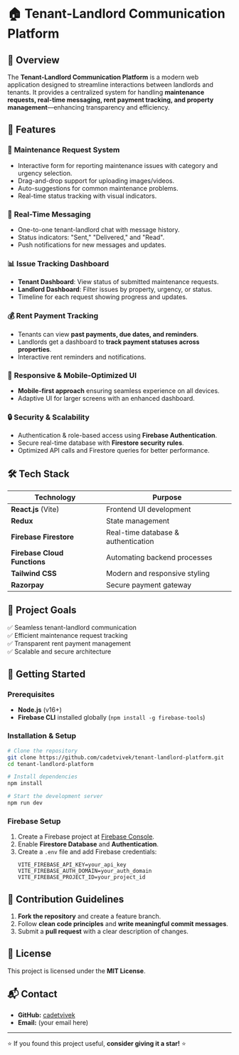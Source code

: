 # 🏠 Tenant-Landlord Communication Platform

## 📌 Overview
The **Tenant-Landlord Communication Platform** is a modern web application designed to streamline interactions between landlords and tenants. It provides a centralized system for handling **maintenance requests, real-time messaging, rent payment tracking, and property management**—enhancing transparency and efficiency.

## 🚀 Features

### 🔧 **Maintenance Request System**
- Interactive form for reporting maintenance issues with category and urgency selection.
- Drag-and-drop support for uploading images/videos.
- Auto-suggestions for common maintenance problems.
- Real-time status tracking with visual indicators.

### 💬 **Real-Time Messaging**
- One-to-one tenant-landlord chat with message history.
- Status indicators: "Sent," "Delivered," and "Read".
- Push notifications for new messages and updates.

### 📊 **Issue Tracking Dashboard**
- **Tenant Dashboard**: View status of submitted maintenance requests.
- **Landlord Dashboard**: Filter issues by property, urgency, or status.
- Timeline for each request showing progress and updates.

### 💰 **Rent Payment Tracking**
- Tenants can view **past payments, due dates, and reminders**.
- Landlords get a dashboard to **track payment statuses across properties**.
- Interactive rent reminders and notifications.

### 📱 **Responsive & Mobile-Optimized UI**
- **Mobile-first approach** ensuring seamless experience on all devices.
- Adaptive UI for larger screens with an enhanced dashboard.

### 🔒 **Security & Scalability**
- Authentication & role-based access using **Firebase Authentication**.
- Secure real-time database with **Firestore security rules**.
- Optimized API calls and Firestore queries for better performance.

## 🛠️ Tech Stack

| Technology | Purpose |
|------------|---------|
| **React.js** (Vite) | Frontend UI development |
| **Redux** | State management |
| **Firebase Firestore** | Real-time database & authentication |
| **Firebase Cloud Functions** | Automating backend processes |
| **Tailwind CSS** | Modern and responsive styling |
| **Razorpay** | Secure payment gateway |

## 🎯 Project Goals
✅ Seamless tenant-landlord communication  
✅ Efficient maintenance request tracking  
✅ Transparent rent payment management  
✅ Scalable and secure architecture  

## 🚀 Getting Started
### Prerequisites
- **Node.js** (v16+)
- **Firebase CLI** installed globally (`npm install -g firebase-tools`)

### Installation & Setup
```bash
# Clone the repository
git clone https://github.com/cadetvivek/tenant-landlord-platform.git
cd tenant-landlord-platform

# Install dependencies
npm install

# Start the development server
npm run dev
```

### Firebase Setup
1. Create a Firebase project at [Firebase Console](https://console.firebase.google.com/).
2. Enable **Firestore Database** and **Authentication**.
3. Create a `.env` file and add Firebase credentials:
   ```plaintext
   VITE_FIREBASE_API_KEY=your_api_key
   VITE_FIREBASE_AUTH_DOMAIN=your_auth_domain
   VITE_FIREBASE_PROJECT_ID=your_project_id
   ```

## 🤝 Contribution Guidelines
1. **Fork the repository** and create a feature branch.
2. Follow **clean code principles** and **write meaningful commit messages**.
3. Submit a **pull request** with a clear description of changes.

## 📜 License
This project is licensed under the **MIT License**.

## 📬 Contact
- **GitHub:** [cadetvivek](https://github.com/cadetvivek)
- **Email:** (your email here)

---
⭐ If you found this project useful, **consider giving it a star!** ⭐

